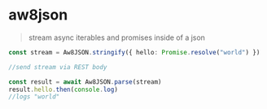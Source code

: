 # aw8json

> stream async iterables and promises inside of a json

```ts
const stream = Aw8JSON.stringify({ hello: Promise.resolve("world") })

//send stream via REST body

const result = await Aw8JSON.parse(stream)
result.hello.then(console.log)
//logs "world"
```


